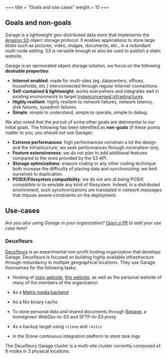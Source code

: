 +++
title = "Goals and use cases"
weight = 10
+++

## Goals and non-goals

Garage is a lightweight geo-distributed data store that implements the
[Amazon S3](https://docs.aws.amazon.com/AmazonS3/latest/API/Welcome.html)
object storage protocol. It enables applications to store large blobs such
as pictures, video, images, documents, etc., in a redundant multi-node
setting. S3 is versatile enough to also be used to publish a static
website.

Garage is an opinionated object storage solution, we focus on the following **desirable properties**:

  - **Internet enabled**: made for multi-sites (eg. datacenters, offices, households, etc.) interconnected through regular Internet connections.
  - **Self-contained & lightweight**: works everywhere and integrates well in existing environments to target [hyperconverged infrastructures](https://en.wikipedia.org/wiki/Hyper-converged_infrastructure).
  - **Highly resilient**: highly resilient to network failures, network latency, disk failures, sysadmin failures.
  - **Simple**: simple to understand, simple to operate, simple to debug.

We also noted that the pursuit of some other goals are detrimental to our initial goals.
The following has been identified as **non-goals** (if these points matter to you, you should not use Garage):

  - **Extreme performances**: high performances constrain a lot the design and the infrastructure; we seek performances through minimalism only.
  - **Feature extensiveness**: we do not plan to add additional features compared to the ones provided by the S3 API.
  - **Storage optimizations**: erasure coding or any other coding technique both increase the difficulty of placing data and synchronizing; we limit ourselves to duplication.
  - **POSIX/Filesystem compatibility**: we do not aim at being POSIX compatible or to emulate any kind of filesystem. Indeed, in a distributed environment, such synchronizations are translated in network messages that impose severe constraints on the deployment.

## Use-cases

*Are you also using Garage in your organization? [Open a PR](https://git.deuxfleurs.fr/Deuxfleurs/garage) to add your use case here!*

### Deuxfleurs

[Deuxfleurs](https://deuxfleurs.fr) is an experimental non-profit hosting
organization that develops Garage. Deuxfleurs is focused on building highly
available infrastructure through redundancy in multiple geographical
locations. They use Garage themselves for the following tasks:

- Hosting of [main website](https://deuxfleurs.fr), [this website](https://garagehq.deuxfleurs.fr), as well as the personal website of many of the members of the organization

- As a [Matrix media backend](https://github.com/matrix-org/synapse-s3-storage-provider)

- As a Nix binary cache

- To store personal data and shared documents through [Bagage](https://git.deuxfleurs.fr/Deuxfleurs/bagage), a homegrown WebDav-to-S3 and SFTP-to-S3 proxy

- As a backup target using `rclone` and `restic`

- In the Drone continuous integration platform to store task logs

The Deuxfleurs Garage cluster is a multi-site cluster currently composed of
9 nodes in 3 physical locations.
